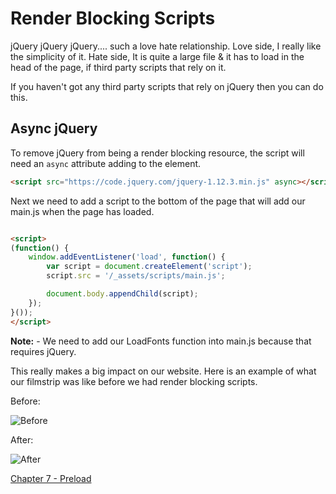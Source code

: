 # Render Blocking Scripts
jQuery jQuery jQuery.... such a love hate relationship. Love side, I really like the simplicity of it. Hate side, It is quite a large file & it has to load in the head of the page, if third party scripts that rely on it.

If you haven't got any third party scripts that rely on jQuery then you can do this.

## Async jQuery

To remove jQuery from being a render blocking resource, the script will need an `async` attribute adding to the element.

```html
<script src="https://code.jquery.com/jquery-1.12.3.min.js" async></script>
```

Next we need to add a script to the bottom of the page that will add our main.js when the page has loaded.

```html

<script>
(function() {
	window.addEventListener('load', function() {
		var script = document.createElement('script');
		script.src = '/_assets/scripts/main.js';

		document.body.appendChild(script);
	});
}());
</script>

```

**Note:** - We need to add our LoadFonts function into main.js because that requires jQuery.

This really makes a big impact on our website. Here is an example of what our filmstrip was like before we had render blocking scripts.

Before:

![Before](https://raw.githubusercontent.com/code-mattclaffey/performance-kit/master/06-render-blocking-scripts/screenshots/render-blocking-scripts-before.png)


After:

![After](https://raw.githubusercontent.com/code-mattclaffey/performance-kit/master/06-render-blocking-scripts/screenshots/render-blocking-scripts-after.png)


[Chapter 7 - Preload](https://github.com/code-mattclaffey/performance-kit/tree/master/07-preload/readme.md)

